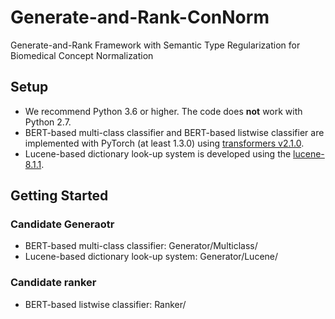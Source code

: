 # Generate-and-Rank-ConNorm
 Generate-and-Rank Framework with Semantic Type Regularization for Biomedical Concept Normalization

## Setup
* We recommend Python 3.6 or higher. The code does **not** work with Python 2.7.
* BERT-based multi-class classifier and BERT-based listwise classifier
  are implemented with PyTorch (at least 1.3.0) using [transformers v2.1.0](https://github.com/huggingface/transformers).
* Lucene-based dictionary look-up system is developed using the [lucene-8.1.1](https://lucene.apache.org/).

## Getting Started

### Candidate Generaotr
* BERT-based multi-class classifier: Generator/Multiclass/
* Lucene-based dictionary look-up system: Generator/Lucene/

### Candidate ranker
* BERT-based listwise classifier: Ranker/